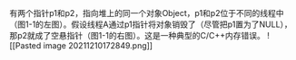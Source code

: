 

有两个指针p1和p2，指向堆上的同一个对象Object，p1和p2位于不同的线程中（图1-1的左图）。假设线程A通过p1指针将对象销毁了（尽管把p1置为了NULL），那p2就成了空悬指针（图1-1的右图）。这是一种典型的C/C++内存错误。
![[Pasted image 20211210172849.png]]